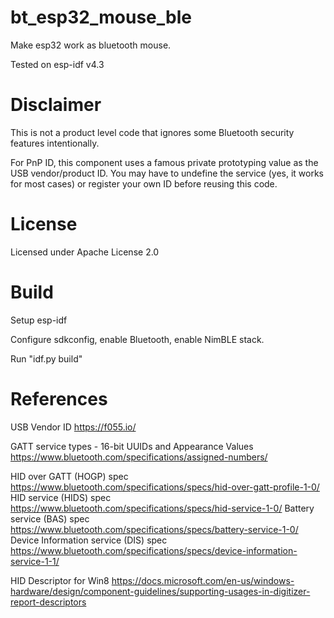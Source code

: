 # bt_esp32_mouse_ble
Make esp32 work as bluetooth mouse.

Tested on esp-idf v4.3

# Disclaimer
This is not a product level code that ignores some Bluetooth security features intentionally.

For PnP ID, this component uses a famous private prototyping value as the USB vendor/product ID. You may have to undefine the service (yes, it works for most cases) or register your own ID before reusing this code.

# License 
Licensed under Apache License 2.0

# Build
Setup esp-idf

Configure sdkconfig, enable Bluetooth, enable NimBLE stack.

Run "idf.py build"


# References
USB Vendor ID 
https://f055.io/

GATT service types - 16-bit UUIDs
and Appearance Values
https://www.bluetooth.com/specifications/assigned-numbers/ 

HID over GATT (HOGP) spec
https://www.bluetooth.com/specifications/specs/hid-over-gatt-profile-1-0/
HID service (HIDS) spec 
https://www.bluetooth.com/specifications/specs/hid-service-1-0/
Battery service (BAS) spec
https://www.bluetooth.com/specifications/specs/battery-service-1-0/
Device Information service (DIS) spec
https://www.bluetooth.com/specifications/specs/device-information-service-1-1/

HID Descriptor for Win8
https://docs.microsoft.com/en-us/windows-hardware/design/component-guidelines/supporting-usages-in-digitizer-report-descriptors
